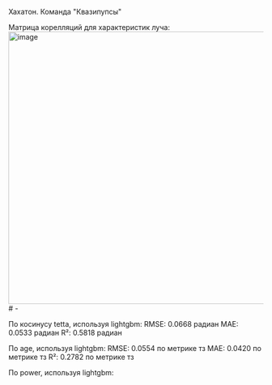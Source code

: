 Хахатон. Команда "Квазипупсы"

Матрица корелляций для характеристик луча:
<img width="720" height="539" alt="image" src="https://github.com/user-attachments/assets/1ccc2bcc-e8dc-4044-8cfc-7046e603ce90" /># -

По косинусу tetta, используя lightgbm: 
RMSE: 0.0668 радиан
MAE: 0.0533 радиан 
R²: 0.5818 радиан

По age, используя lightgbm:
RMSE: 0.0554 по метрике тз
MAE: 0.0420  по метрике тз
R²: 0.2782 по метрике тз

По power, используя lightgbm: 
